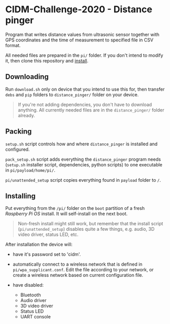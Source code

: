 # CIDM-Challenge-2020 - Distance pinger

Program that writes distance values from ultrasonic sensor together with GPS coordinates and the time of measurement to specified file in CSV format.

All needed files are prepared in the `pi/` folder. If you don't intend to modify it, then clone this repository and [install](#installing).

## Downloading

Run `download.sh` only on device that you intend to use this for, then transfer `debs` and `pip` folders to `distance_pinger/` folder on your device.

> If you're not adding dependencies, you don't have to download anything. All currently needed files are in the `distance_pinger/` folder already.

## Packing

`setup.sh` script controls how and where `distance_pinger` is installed and configured.

`pack_setup.sh` script adds everything the `distance_pinger` program needs (`setup.sh` installer script, dependencies, python scripts) to one executable in `pi/payload/home/pi/`.

`pi/unattended_setup` script copies everything found in `payload` folder to `/`.

## Installing

Put everything from the `/pi/` folder on the `boot` partition of a fresh _Raspberry Pi OS_ install.
It will self-install on the next boot.

> Non-fresh install might still work, but remember that the install script (`pi/unattended_setup`) disables quite a few things, e.g. audio, 3D video driver, status LED, etc.

After installation the device will:

- have it's password set to 'cidm'.
- automatically connect to a wireless network that is defined in `pi/wpa_supplicant.conf`.  Edit the file according to your network, or create a wireless network based on current configuration file.

- have disabled:
  - Bluetooth
  - Audio driver
  - 3D video driver
  - Status LED
  - UART console
